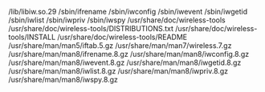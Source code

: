 /lib/libiw.so.29
/sbin/ifrename
/sbin/iwconfig
/sbin/iwevent
/sbin/iwgetid
/sbin/iwlist
/sbin/iwpriv
/sbin/iwspy
/usr/share/doc/wireless-tools
/usr/share/doc/wireless-tools/DISTRIBUTIONS.txt
/usr/share/doc/wireless-tools/INSTALL
/usr/share/doc/wireless-tools/README
/usr/share/man/man5/iftab.5.gz
/usr/share/man/man7/wireless.7.gz
/usr/share/man/man8/ifrename.8.gz
/usr/share/man/man8/iwconfig.8.gz
/usr/share/man/man8/iwevent.8.gz
/usr/share/man/man8/iwgetid.8.gz
/usr/share/man/man8/iwlist.8.gz
/usr/share/man/man8/iwpriv.8.gz
/usr/share/man/man8/iwspy.8.gz
